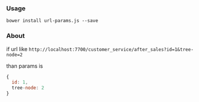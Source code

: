### Usage
`bower install url-params.js --save`
### About

if url like 
`http://localhost:7700/customer_service/after_sales?id=1&tree-node=2`

than params is
```js
{
  id: 1,
  tree-node: 2
}
```